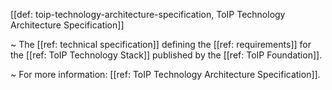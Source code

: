 [[def: toip-technology-architecture-specification, ToIP Technology Architecture Specification]]

~ The [[ref: technical specification]] defining the [[ref: requirements]] for the [[ref: ToIP Technology Stack]] published by the [[ref: ToIP Foundation]]. 

~ For more information: [[ref: ToIP Technology Architecture Specification]].
